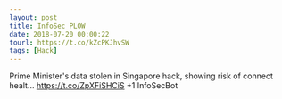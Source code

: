 ```yaml
---
layout: post
title: InfoSec PLOW
date: 2018-07-20 00:00:22
tourl: https://t.co/kZcPKJhvSW
tags: [Hack]
---
```

Prime Minister's data stolen in Singapore hack, showing risk of connect healt...
https://t.co/ZpXFiSHCiS
+1 InfoSecBot